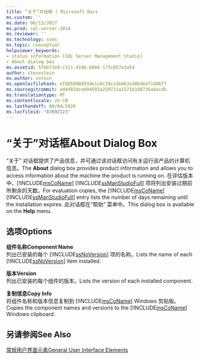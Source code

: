 ```yaml
---
title: “关于”对话框 | Microsoft Docs
ms.custom: ''
ms.date: 06/13/2017
ms.prod: sql-server-2014
ms.reviewer: ''
ms.technology: ssms
ms.topic: conceptual
helpviewer_keywords:
- status information [SQL Server Management Studio]
- About dialog box
ms.assetid: 5fb6f3e9-c511-419b-b0b6-173c057e3a54
author: stevestein
ms.author: sstein
ms.openlocfilehash: ef885898893de1c0c29ca3b963a30b46d71486f7
ms.sourcegitcommit: ad4d92dce894592a259721a1571b1d8736abacdb
ms.translationtype: MT
ms.contentlocale: zh-CN
ms.lasthandoff: 08/04/2020
ms.locfileid: "87692123"
---
```

# <a name="about-dialog-box"></a><span data-ttu-id="823a8-102">“关于”对话框</span><span class="sxs-lookup"><span data-stu-id="823a8-102">About Dialog Box</span></span>
  <span data-ttu-id="823a8-103">“关于”  对话框提供了产品信息，并可通过该对话框访问有关运行该产品的计算机信息。</span><span class="sxs-lookup"><span data-stu-id="823a8-103">The **About** dialog box provides product information and allows you to access information about the machine the product is running on.</span></span> <span data-ttu-id="823a8-104">在评估版本中，[!INCLUDE[msCoName](../includes/msconame-md.md)] [!INCLUDE[ssManStudioFull](../includes/ssmanstudiofull-md.md)] 项将列出安装过期前所剩余的天数。</span><span class="sxs-lookup"><span data-stu-id="823a8-104">For evaluation copies, the [!INCLUDE[msCoName](../includes/msconame-md.md)] [!INCLUDE[ssManStudioFull](../includes/ssmanstudiofull-md.md)] entry lists the number of days remaining until the installation expires.</span></span> <span data-ttu-id="823a8-105">此对话框在“帮助”  菜单中。</span><span class="sxs-lookup"><span data-stu-id="823a8-105">This dialog box is available on the **Help** menu.</span></span>  
  
## <a name="options"></a><span data-ttu-id="823a8-106">选项</span><span class="sxs-lookup"><span data-stu-id="823a8-106">Options</span></span>  
 <span data-ttu-id="823a8-107">**组件名称**</span><span class="sxs-lookup"><span data-stu-id="823a8-107">**Component Name**</span></span>  
 <span data-ttu-id="823a8-108">列出已安装的每个 [!INCLUDE[ssNoVersion](../includes/ssnoversion-md.md)] 项的名称。</span><span class="sxs-lookup"><span data-stu-id="823a8-108">Lists the name of each [!INCLUDE[ssNoVersion](../includes/ssnoversion-md.md)] item installed.</span></span>  
  
 <span data-ttu-id="823a8-109">**版本**</span><span class="sxs-lookup"><span data-stu-id="823a8-109">**Version**</span></span>  
 <span data-ttu-id="823a8-110">列出已安装的每个组件的版本。</span><span class="sxs-lookup"><span data-stu-id="823a8-110">Lists the version of each installed component.</span></span>  
  
 <span data-ttu-id="823a8-111">**复制信息**</span><span class="sxs-lookup"><span data-stu-id="823a8-111">**Copy Info**</span></span>  
 <span data-ttu-id="823a8-112">将组件名称和版本信息复制到 [!INCLUDE[msCoName](../includes/msconame-md.md)] Windows 剪贴板。</span><span class="sxs-lookup"><span data-stu-id="823a8-112">Copies the component names and versions to the [!INCLUDE[msCoName](../includes/msconame-md.md)] Windows clipboard.</span></span>  
  
## <a name="see-also"></a><span data-ttu-id="823a8-113">另请参阅</span><span class="sxs-lookup"><span data-stu-id="823a8-113">See Also</span></span>  
 [<span data-ttu-id="823a8-114">常规用户界面元素</span><span class="sxs-lookup"><span data-stu-id="823a8-114">General User Interface Elements</span></span>](general-user-interface-elements.md)  
  
  
